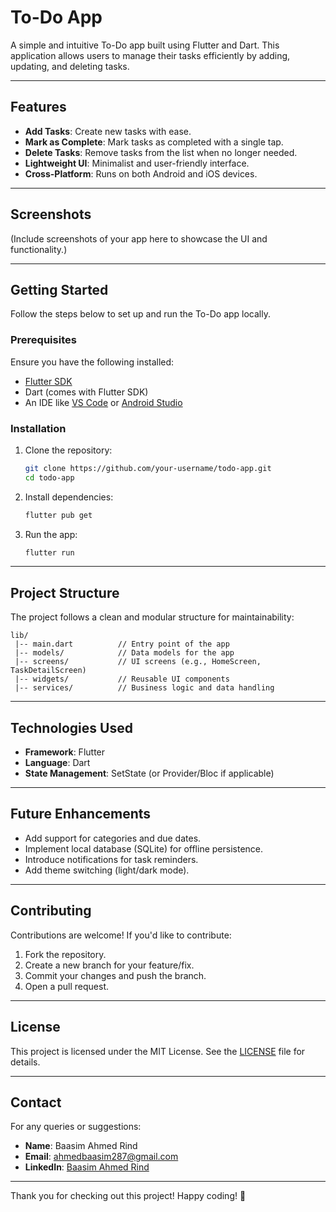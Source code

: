 # To-Do App

A simple and intuitive To-Do app built using Flutter and Dart. This application allows users to manage their tasks efficiently by adding, updating, and deleting tasks.

---

## Features

- **Add Tasks**: Create new tasks with ease.
- **Mark as Complete**: Mark tasks as completed with a single tap.
- **Delete Tasks**: Remove tasks from the list when no longer needed.
- **Lightweight UI**: Minimalist and user-friendly interface.
- **Cross-Platform**: Runs on both Android and iOS devices.

---

## Screenshots

(Include screenshots of your app here to showcase the UI and functionality.)

---

## Getting Started

Follow the steps below to set up and run the To-Do app locally.

### Prerequisites

Ensure you have the following installed:

- [Flutter SDK](https://flutter.dev/docs/get-started/install)
- Dart (comes with Flutter SDK)
- An IDE like [VS Code](https://code.visualstudio.com/) or [Android Studio](https://developer.android.com/studio)

### Installation

1. Clone the repository:
   ```bash
   git clone https://github.com/your-username/todo-app.git
   cd todo-app
   ```

2. Install dependencies:
   ```bash
   flutter pub get
   ```

3. Run the app:
   ```bash
   flutter run
   ```

---

## Project Structure

The project follows a clean and modular structure for maintainability:

```
lib/
 |-- main.dart          // Entry point of the app
 |-- models/            // Data models for the app
 |-- screens/           // UI screens (e.g., HomeScreen, TaskDetailScreen)
 |-- widgets/           // Reusable UI components
 |-- services/          // Business logic and data handling
```

---

## Technologies Used

- **Framework**: Flutter
- **Language**: Dart
- **State Management**: SetState (or Provider/Bloc if applicable)

---

## Future Enhancements

- Add support for categories and due dates.
- Implement local database (SQLite) for offline persistence.
- Introduce notifications for task reminders.
- Add theme switching (light/dark mode).

---

## Contributing

Contributions are welcome! If you'd like to contribute:

1. Fork the repository.
2. Create a new branch for your feature/fix.
3. Commit your changes and push the branch.
4. Open a pull request.

---

## License

This project is licensed under the MIT License. See the [LICENSE](LICENSE) file for details.

---

## Contact

For any queries or suggestions:
- **Name**: Baasim Ahmed Rind
- **Email**: ahmedbaasim287@gmail.com
- **LinkedIn**: [Baasim Ahmed Rind](https://www.linkedin.com/in/baasim-ahmed-rind-992932273/)

---

Thank you for checking out this project! Happy coding! 🚀

